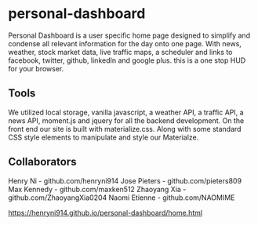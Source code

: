 # personal-dashboard

Personal Dashboard is a user specific home page designed to simplify and condense all relevant information for the day onto one page. With news, weather, stock market data, live traffic maps, a scheduler and links to facebook, twitter, github, linkedIn and google plus. this is a one stop HUD for your browser.

## Tools

We utilized local storage, vanilla javascript, a weather API, a traffic API, a news API, moment.js and jquery for all the backend development. On the front end our site is built with materialize.css. Along with some standard CSS style elements to manipulate and style our Materialze.

## Collaborators 

Henry Ni - github.com/henryni914
Jose Pieters - github.com/pieters809
Max Kennedy - github.com/maxken512
Zhaoyang Xia - github.com/ZhaoyangXia0204
Naomi Etienne - github.com/NAOMIME


https://henryni914.github.io/personal-dashboard/home.html
